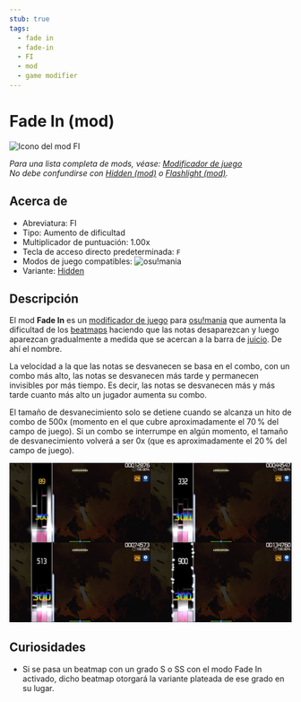 ```yaml
---
stub: true
tags:
  - fade in
  - fade-in
  - FI
  - mod
  - game modifier
---
```


# Fade In (mod)

![Icono del mod FI](/wiki/shared/mods/FI.png "Icono del mod Fade In (FI)")

*Para una lista completa de mods, véase: [Modificador de juego](/wiki/Gameplay/Game_modifier)*\
*No debe confundirse con [Hidden (mod)](/wiki/Gameplay/Game_modifier/Hidden) o [Flashlight (mod)](/wiki/Gameplay/Game_modifier/Flashlight).*

## Acerca de

- Abreviatura: FI
- Tipo: Aumento de dificultad
- Multiplicador de puntuación: 1.00x
- Tecla de acceso directo predeterminada: `F`
- Modos de juego compatibles: ![][osu!mania]
- Variante: [Hidden](/wiki/Gameplay/Game_modifier/Hidden)

## Descripción

El mod **Fade In** es un [modificador de juego](/wiki/Gameplay/Game_modifier) para [osu!mania](/wiki/Game_mode/osu!mania) que aumenta la dificultad de los [beatmaps](/wiki/Beatmap) haciendo que las notas desaparezcan y luego aparezcan gradualmente a medida que se acercan a la barra de [juicio](/wiki/Gameplay/Judgement). De ahí el nombre.

La velocidad a la que las notas se desvanecen se basa en el combo, con un combo más alto, las notas se desvanecen más tarde y permanecen invisibles por más tiempo. Es decir, las notas se desvanecen más y más tarde cuanto más alto un jugador aumenta su combo.

El tamaño de desvanecimiento solo se detiene cuando se alcanza un hito de combo de 500x (momento en el que cubre aproximadamente el 70 % del campo de juego). Si un combo se interrumpe en algún momento, el tamaño de desvanecimiento volverá a ser 0x (que es aproximadamente el 20 % del campo de juego).

![Comparaciones de jugabilidad con FI](/wiki/Gameplay/Game_modifier/Fade_In/img/FI-combo-comparison-mania.jpg "Jugabilidad con el mod Fade In en combo 89x (arriba a la izquierda), en combo 332x (arriba centro), en combo 513x (arriba a la derecha/abajo a la izquierda), y en combo 900x (abajo a la derecha) en osu!mania")

## Curiosidades

- Si se pasa un beatmap con un grado S o SS con el modo Fade In activado, dicho beatmap otorgará la variante plateada de ese grado en su lugar.

[osu!mania]: /wiki/shared/mode/mania.png "osu!mania"
